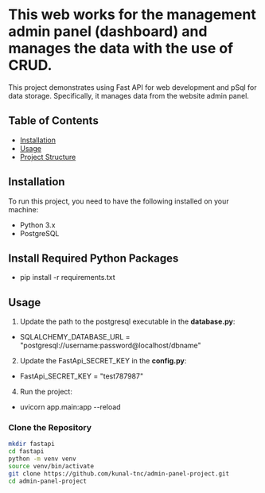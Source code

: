 # This web works for the management admin panel (dashboard) and manages the data with the use of CRUD.

This project demonstrates using Fast API for web development and pSql for data storage. Specifically, it manages data from the website admin panel.
## Table of Contents

- [Installation](#installation)
- [Usage](#usage)
- [Project Structure](#project-structure)



## Installation

To run this project, you need to have the following installed on your machine:

- Python 3.x
- PostgreSQL


## Install Required Python Packages
- pip install -r requirements.txt 

## Usage
1. Update the path to the postgresql executable in the **database.py**:
* SQLALCHEMY_DATABASE_URL = "postgresql://username:password@localhost/dbname"

2. Update the FastApi_SECRET_KEY in the **config.py**:
* FastApi_SECRET_KEY = "test787987"

4. Run the project:
* uvicorn app.main:app --reload

### Clone the Repository

```sh
mkdir fastapi
cd fastapi
python -m venv venv
source venv/bin/activate
git clone https://github.com/kunal-tnc/admin-panel-project.git
cd admin-panel-project